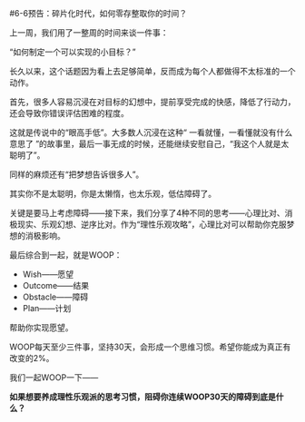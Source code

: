 #6-6预告：碎片化时代，如何零存整取你的时间？

上一周，我们用了一整周的时间来谈一件事：

“如何制定一个可以实现的小目标？”

长久以来，这个话题因为看上去足够简单，反而成为每个人都做得不太标准的一个动作。

首先，很多人容易沉浸在对目标的幻想中，提前享受完成的快感，降低了行动力，还会导致你错误评估困难的程度。

这就是传说中的“眼高手低”。大多数人沉浸在这种“ 一看就懂，一看懂就没有什么意思了 ”的故事里，最后一事无成的时候，还能继续安慰自己，“我这个人就是太聪明了”。

同样的麻烦还有“把梦想告诉很多人”。

其实你不是太聪明，你是太懒惰，也太乐观，低估障碍了。

关键是要马上考虑障碍——接下来，我们分享了4种不同的思考——心理比对、消极现实、乐观幻想、逆序比对。作为“理性乐观攻略”，心理比对可以帮助你克服梦想的消极影响。

最后综合到一起，就是WOOP：
- Wish——愿望
- Outcome——结果
- Obstacle——障碍
- Plan——计划

帮助你实现愿望。

WOOP每天至少三件事，坚持30天，会形成一个思维习惯。希望你能成为真正有改变的2%。

我们一起WOOP一下——

**如果想要养成理性乐观派的思考习惯，阻碍你连续WOOP30天的障碍到底是什么？**